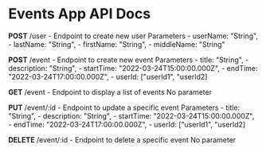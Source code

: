# Events App API Docs

**POST** /user - Endpoint to create new user
Parameters
    - userName: "String",
    - lastName: "String",
    - firstName: "String",
    - middleName: "String"

**POST** /event - Endpoint to create new event
Parameters
    - title: "String",
    - description: "String",
    - startTime: "2022-03-24T15:00:00.000Z",
    - endTime: "2022-03-24T17:00:00.000Z",
    - userId: ["userId1", "userId2]

**GET** /event - Endpoint to display a list of events
No parameter

**PUT** /event/:id - Endpoint to update a specific event
Parameters
    - title: "String",
    - description: "String",
    - startTime: "2022-03-24T15:00:00.000Z",
    - endTime: "2022-03-24T17:00:00.000Z",
    - userId: ["userId1", "userId2]

**DELETE** /event/:id - Endpoint to delete a specific event
No parameter